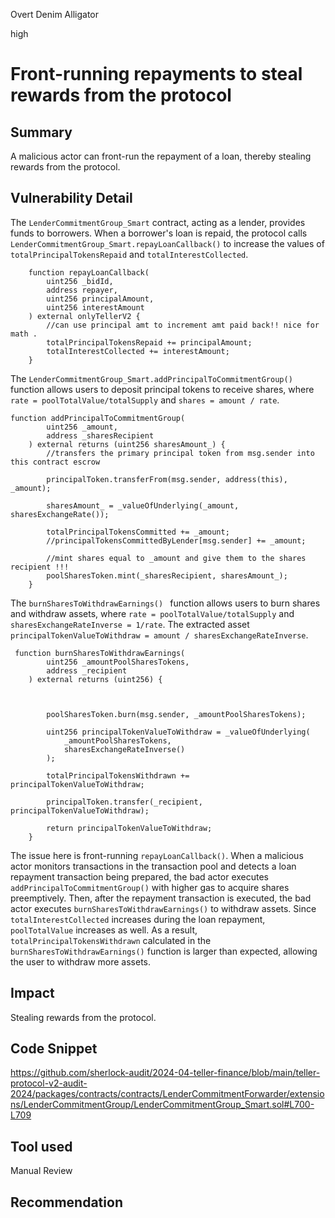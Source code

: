 Overt Denim Alligator

high

# Front-running repayments to steal rewards from the protocol

## Summary

A malicious actor can front-run the repayment of a loan, thereby stealing rewards from the protocol.

## Vulnerability Detail
The `LenderCommitmentGroup_Smart` contract, acting as a lender, provides funds to borrowers. When a borrower's loan is repaid, the protocol calls `LenderCommitmentGroup_Smart.repayLoanCallback()` to increase the values of `totalPrincipalTokensRepaid` and `totalInterestCollected`. 
```solidity
    function repayLoanCallback(
        uint256 _bidId,
        address repayer,
        uint256 principalAmount,
        uint256 interestAmount
    ) external onlyTellerV2 {
        //can use principal amt to increment amt paid back!! nice for math .
        totalPrincipalTokensRepaid += principalAmount;
        totalInterestCollected += interestAmount;
    }

```

The `LenderCommitmentGroup_Smart.addPrincipalToCommitmentGroup()` function allows users to deposit principal tokens to receive shares, where `rate = poolTotalValue/totalSupply` and `shares = amount / rate`.

```solidity
function addPrincipalToCommitmentGroup(
        uint256 _amount,
        address _sharesRecipient
    ) external returns (uint256 sharesAmount_) {
        //transfers the primary principal token from msg.sender into this contract escrow
        
        principalToken.transferFrom(msg.sender, address(this), _amount);

        sharesAmount_ = _valueOfUnderlying(_amount, sharesExchangeRate());

        totalPrincipalTokensCommitted += _amount;
        //principalTokensCommittedByLender[msg.sender] += _amount;

        //mint shares equal to _amount and give them to the shares recipient !!!
        poolSharesToken.mint(_sharesRecipient, sharesAmount_);
    }

```

 The `burnSharesToWithdrawEarnings() ` function allows users to burn shares and withdraw assets, where `rate = poolTotalValue/totalSupply` and `sharesExchangeRateInverse = 1/rate`. The extracted asset `principalTokenValueToWithdraw = amount / sharesExchangeRateInverse`.
```solidity
 function burnSharesToWithdrawEarnings(
        uint256 _amountPoolSharesTokens,
        address _recipient
    ) external returns (uint256) {
       

        
        poolSharesToken.burn(msg.sender, _amountPoolSharesTokens);

        uint256 principalTokenValueToWithdraw = _valueOfUnderlying(
            _amountPoolSharesTokens,
            sharesExchangeRateInverse()
        );

        totalPrincipalTokensWithdrawn += principalTokenValueToWithdraw;

        principalToken.transfer(_recipient, principalTokenValueToWithdraw);

        return principalTokenValueToWithdraw;
    }

```

The issue here is front-running `repayLoanCallback()`. When a malicious actor monitors transactions in the transaction pool and detects a loan repayment transaction being prepared, the bad actor executes `addPrincipalToCommitmentGroup()` with higher gas to acquire shares preemptively. Then, after the repayment transaction is executed, the bad actor executes `burnSharesToWithdrawEarnings()` to withdraw assets. Since `totalInterestCollected` increases during the loan repayment, `poolTotalValue` increases as well. As a result, `totalPrincipalTokensWithdrawn` calculated in the `burnSharesToWithdrawEarnings()` function is larger than expected, allowing the user to withdraw more assets.

## Impact
Stealing rewards from the protocol.




## Code Snippet
https://github.com/sherlock-audit/2024-04-teller-finance/blob/main/teller-protocol-v2-audit-2024/packages/contracts/contracts/LenderCommitmentForwarder/extensions/LenderCommitmentGroup/LenderCommitmentGroup_Smart.sol#L700-L709

## Tool used

Manual Review

## Recommendation
